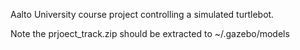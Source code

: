 Aalto University course project controlling a simulated turtlebot.


Note the prjoect_track.zip should be extracted to ~/.gazebo/models 
